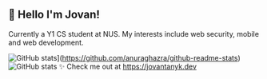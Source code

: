 ## 👋 Hello I'm Jovan!
Currently a Y1 CS student at NUS. My interests include web security, mobile and web development.

![GitHub stats](https://github-readme-stats.vercel.app/api?username=jovantanyk)](https://github.com/anuraghazra/github-readme-stats)
![GitHub stats](https://github-readme-stats.vercel.app/api?username=jovantanyk&count_private=true)
✨ Check me out at https://jovantanyk.dev



